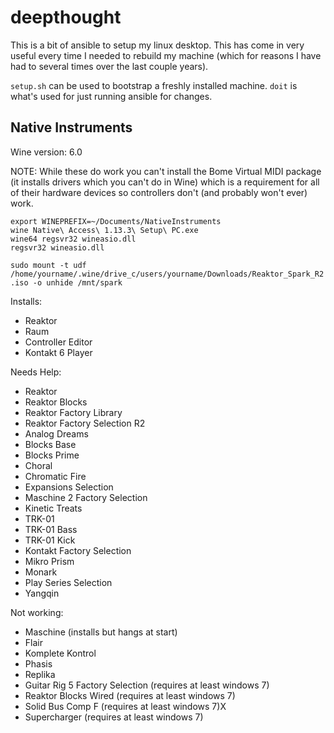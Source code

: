 # deepthought

This is a bit of ansible to setup my linux desktop. This has come in very useful every time I needed to rebuild my machine (which for reasons I have had to several times over the last couple years).

`setup.sh` can be used to bootstrap a freshly installed machine.
`doit` is what's used for just running ansible for changes.

## Native Instruments
Wine version: 6.0

NOTE: While these do work you can't install the Bome Virtual MIDI package (it installs drivers which you can't do in Wine) which is a requirement for all of their hardware devices so controllers don't (and probably won't ever) work.

```
export WINEPREFIX=~/Documents/NativeInstruments
wine Native\ Access\ 1.13.3\ Setup\ PC.exe
wine64 regsvr32 wineasio.dll
regsvr32 wineasio.dll
```

`sudo mount -t udf /home/yourname/.wine/drive_c/users/yourname/Downloads/Reaktor_Spark_R2.iso -o unhide /mnt/spark`

Installs:
* Reaktor
* Raum
* Controller Editor
* Kontakt 6 Player

Needs Help:
* Reaktor 
* Reaktor Blocks
* Reaktor Factory Library
* Reaktor Factory Selection R2
* Analog Dreams
* Blocks Base
* Blocks Prime
* Choral
* Chromatic Fire
* Expansions Selection
* Maschine 2 Factory Selection
* Kinetic Treats
* TRK-01
* TRK-01 Bass
* TRK-01 Kick
* Kontakt Factory Selection
* Mikro Prism
* Monark
* Play Series Selection
* Yangqin

Not working:
* Maschine (installs but hangs at start)
* Flair
* Komplete Kontrol
* Phasis
* Replika
* Guitar Rig 5 Factory Selection (requires at least windows 7)
* Reaktor Blocks Wired (requires at least windows 7)
* Solid Bus Comp F (requires at least windows 7)X
* Supercharger (requires at least windows 7)
